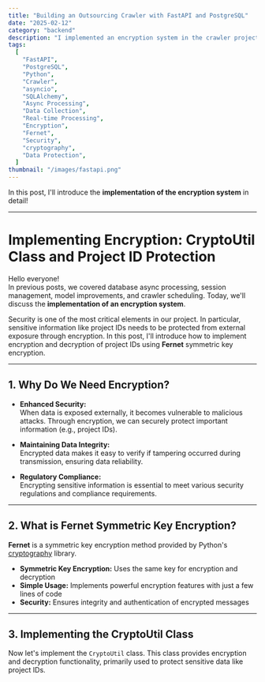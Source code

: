 ```yaml
---
title: "Building an Outsourcing Crawler with FastAPI and PostgreSQL"
date: "2025-02-12"
category: "backend"
description: "I implemented an encryption system in the crawler project! Using Fernet symmetric key encryption to securely protect project IDs and manage them conveniently with the CryptoUtil class. 🔒"
tags:
  [
    "FastAPI",
    "PostgreSQL",
    "Python",
    "Crawler",
    "asyncio",
    "SQLAlchemy",
    "Async Processing",
    "Data Collection",
    "Real-time Processing",
    "Encryption",
    "Fernet",
    "Security",
    "cryptography",
    "Data Protection",
  ]
thumbnail: "/images/fastapi.png"
---
```


In this post, I'll introduce the **implementation of the encryption system** in detail!

---

# Implementing Encryption: CryptoUtil Class and Project ID Protection

Hello everyone!  
In previous posts, we covered database async processing, session management, model improvements, and crawler scheduling. Today, we'll discuss the **implementation of an encryption system**.

Security is one of the most critical elements in our project. In particular, sensitive information like project IDs needs to be protected from external exposure through encryption. In this post, I'll introduce how to implement encryption and decryption of project IDs using **Fernet** symmetric key encryption.

---

## 1. Why Do We Need Encryption?

- **Enhanced Security:**  
  When data is exposed externally, it becomes vulnerable to malicious attacks. Through encryption, we can securely protect important information (e.g., project IDs).

- **Maintaining Data Integrity:**  
  Encrypted data makes it easy to verify if tampering occurred during transmission, ensuring data reliability.

- **Regulatory Compliance:**  
  Encrypting sensitive information is essential to meet various security regulations and compliance requirements.

---

## 2. What is Fernet Symmetric Key Encryption?

**Fernet** is a symmetric key encryption method provided by Python's [cryptography](https://cryptography.io/) library.

- **Symmetric Key Encryption:** Uses the same key for encryption and decryption
- **Simple Usage:** Implements powerful encryption features with just a few lines of code
- **Security:** Ensures integrity and authentication of encrypted messages

---

## 3. Implementing the CryptoUtil Class

Now let's implement the `CryptoUtil` class. This class provides encryption and decryption functionality, primarily used to protect sensitive data like project IDs.
